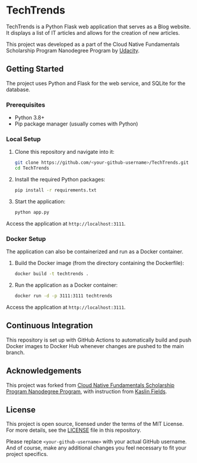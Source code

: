 # TechTrends

TechTrends is a Python Flask web application that serves as a Blog website. It displays a list of IT articles and allows for the creation of new articles.

This project was developed as a part of the Cloud Native Fundamentals Scholarship Program Nanodegree Program by [Udacity](https://www.udacity.com/).

## Getting Started

The project uses Python and Flask for the web service, and SQLite for the database.

### Prerequisites

- Python 3.8+
- Pip package manager (usually comes with Python)

### Local Setup

1. Clone this repository and navigate into it:

    ```bash
    git clone https://github.com/<your-github-username>/TechTrends.git
    cd TechTrends
    ```

2. Install the required Python packages:

    ```bash
    pip install -r requirements.txt
    ```

3. Start the application:

    ```bash
    python app.py
    ```

Access the application at `http://localhost:3111`.

### Docker Setup

The application can also be containerized and run as a Docker container.

1. Build the Docker image (from the directory containing the Dockerfile):

    ```bash
    docker build -t techtrends .
    ```

2. Run the application as a Docker container:

    ```bash
    docker run -d -p 3111:3111 techtrends
    ```

Access the application at `http://localhost:3111`.

## Continuous Integration

This repository is set up with GitHub Actions to automatically build and push Docker images to Docker Hub whenever changes are pushed to the main branch.

## Acknowledgements

This project was forked from [Cloud Native Fundamentals Scholarship Program Nanodegree Program](https://sites.google.com/udacity.com/suse-cloud-native-foundations/home), with instruction from [Kaslin Fields](https://github.com/kgamanji).

## License

This project is open source, licensed under the terms of the MIT License. For more details, see the [LICENSE](LICENSE) file in this repository.

Please replace `<your-github-username>` with your actual GitHub username. And of course, make any additional changes you feel necessary to fit your project specifics.

